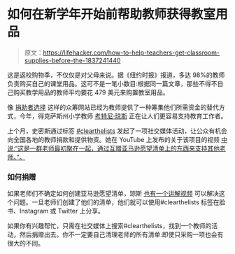 # 如何在新学年开始前帮助教师获得教室用品

> 原文：<https://lifehacker.com/how-to-help-teachers-get-classroom-supplies-before-the-1837241440>

这是返校购物季，不仅仅是对父母来说。据《纽约时报》报道，多达 98%的教师负责购买自己的课堂用品。这可不是一笔小数目:根据同一篇文章，那些不得不自己购买教学用品的教师平均要花 479 美元来购置教室用品。



像 [捐助者选择](https://www.donorschoose.org/) 这样的众筹网站已经为教师提供了一种筹集他们所需资金的替代方式，今年，得克萨斯州小学教师 [考特尼·琼斯](https://twitter.com/support_a_teach) 正在让人们更容易支持教育工作者。

上个月，史密斯通过标签 [#clearthelists](https://twitter.com/search?q=%23clearthelists&src=recent_search_click) 发起了一项社交媒体活动，让公众有机会向全国各地的教师捐款和提供物资。她在 YouTube 上发布的关于该项目的视频 [中说:“这是一群老师最初聚在一起，通过互赠亚马逊愿望清单上的东西来支持其他老师。”。](https://www.youtube.com/watch?v=3ryzd-DmBh4)

### 如何捐赠

如果老师们不确定如何创建亚马逊愿望清单，琼斯 [也有一个讲解视频](https://www.youtube.com/watch?v=rHZuLyeoUFc&feature=youtu.be) 可以解决这个问题。一旦老师们创建了他们的清单，他们就可以使用#clearthelists 标签在脸书、Instagram 或 Twitter 上分享。

如果你有兴趣帮忙，只需在社交媒体上搜索#clearthelists，找到一个教师的活动，然后捐赠出去。你不一定要自己清理老师的所有清单:即使只采购一项也会有很大的不同。